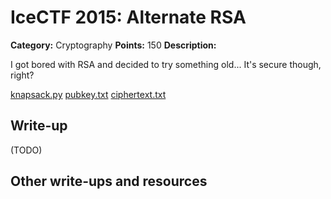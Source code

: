 # IceCTF 2015: Alternate RSA

**Category:** Cryptography
**Points:** 150
**Description:** 

<p>I got bored with RSA and decided to try something old... It's secure though, right?</p><p><a target='_blank' href='/problem-static/stage4/crypto/alternate_rsa/knapsack.py'>knapsack.py</a> <a target='_blank' href='/problem-static/stage4/crypto/alternate_rsa/pubkey.txt'>pubkey.txt</a> <a target='_blank' href='/problem-static/stage4/crypto/alternate_rsa/ciphertext.txt'>ciphertext.txt</a></p>

## Write-up

(TODO)

## Other write-ups and resources

